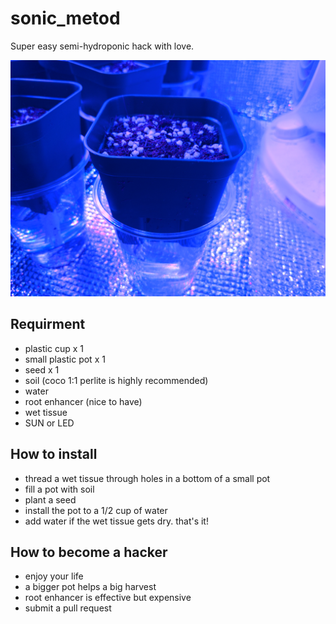 # sonic_metod
Super easy semi-hydroponic hack with love.

![sample](1583044380980609577569569458035.jpg)

## Requirment

- plastic cup x 1
- small plastic pot x 1
- seed x 1
- soil (coco 1:1 perlite is highly recommended)
- water
- root enhancer (nice to have)
- wet tissue
- SUN or LED


## How to install

- thread a wet tissue through holes in a bottom of a small pot
- fill a pot with soil
- plant a seed
- install the pot to a 1/2 cup of water
- add water if the wet tissue gets dry. that's it!

## How to become a hacker

- enjoy your life
- a bigger pot helps a big harvest
- root enhancer is effective but expensive
- submit a pull request
